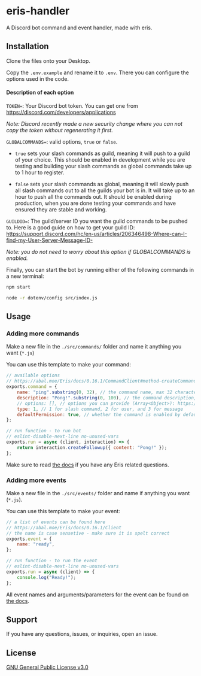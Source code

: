 # eris-handler
A Discord bot command and event handler, made with eris.

## Installation
Clone the files onto your Desktop.

Copy the `.env.example` and rename it to `.env`. There you can configure the options used in the code.

#### Description of each option

`TOKEN=`: Your Discord bot token. You can get one from https://discord.com/developers/applications

*Note: Discord recently made a new security change where you can not copy the token without regenerating it first.*

`GLOBALCOMMANDS=`: valid options, `true` or `false`. 

* `true` sets your slash commands as guild, meaning it will push to a guild of your choice. This should be enabled in development while you are testing and building your slash commands as global commands take up to 1 hour to register.

* `false` sets your slash commands as global, meaning it will slowly push all slash commands out to all the guilds your bot is in. It will take up to an hour to push all the commands out. It should be enabled during production, when you are done testing your commands and have ensured they are stable and working.

`GUILDID=`: The guild/server ID you want the guild commands to be pushed to. Here is a good guide on how to get your guild ID: https://support.discord.com/hc/en-us/articles/206346498-Where-can-I-find-my-User-Server-Message-ID-

*Note: you do not need to worry about this option if GLOBALCOMMANDS is enabled.*

Finally, you can start the bot by running either of the following commands in a new terminal:

```bash
npm start
```

```bash
node -r dotenv/config src/index.js
```

## Usage
### Adding more commands
Make a new file in the `./src/commands/` folder and name it anything you want (`*.js`)

You can use this template to make your command:

```js
// available options
// https://abal.moe/Eris/docs/0.16.1/CommandClient#method-createCommand
exports.command = {
    name: "ping".substring(0, 32), // the command name, max 32 characters
    description: "Pong!".substring(0, 100), // the command description, max 100 characters
    // options: [], // options you can provide (Array<Object>): https://discord.com/developers/docs/interactions/application-commands#application-command-object-application-command-option-structure
    type: 1, // 1 for slash command, 2 for user, and 3 for message
    defaultPermission: true, // whether the command is enabled by default when the app is added to a guild
};

// run function - to run bot
// eslint-disable-next-line no-unused-vars
exports.run = async (client, interaction) => {
    return interaction.createFollowup({ content: "Pong!" });
};
```

Make sure to read [the docs](https://abal.moe/Eris/docs/) if you have any Eris related questions.

### Adding more events
Make a new file in the `./src/events/` folder and name if anything you want (`*.js`).

You can use this template to make your event:

```js
// a list of events can be found here
// https://abal.moe/Eris/docs/0.16.1/Client
// the name is case sensetive - make sure it is spelt correct
exports.event = {
    name: "ready",
};

// run function - to run the event
// eslint-disable-next-line no-unused-vars
exports.run = async (client) => {
    console.log("Ready!");
};
```

All event names and arguments/parameters for the event can be found on [the docs](https://abal.moe/Eris/docs/0.16.1/Client).

## Support
If you have any questions, issues, or inquiries, open an issue.

## License
[GNU General Public License v3.0](https://choosealicense.com/licenses/gpl-3.0/)
